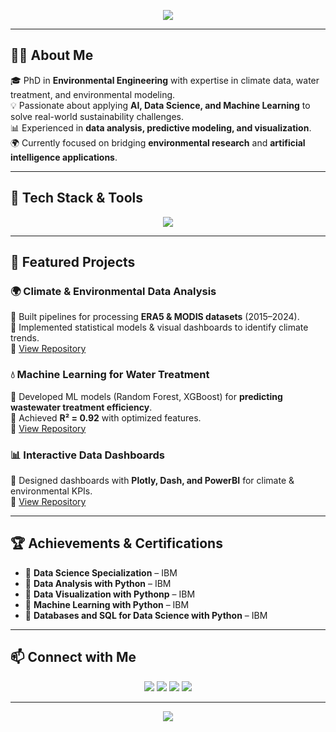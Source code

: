 <!-- Header Banner -->
<p align="center">
  <img src="https://capsule-render.vercel.app/api?type=waving&color=gradient&height=220&section=header&text=Zahra%20Jahani&fontSize=45&fontAlignY=35&desc=PhD%20Environmental%20Engineering%20|%20Data%20Scientist%20&%20ML%20Engineer&descAlignY=55&animation=twinkling" />
</p>

---

## 👩‍💻 About Me  
🎓 PhD in **Environmental Engineering** with expertise in climate data, water treatment, and environmental modeling.  
💡 Passionate about applying **AI, Data Science, and Machine Learning** to solve real-world sustainability challenges.  
📊 Experienced in **data analysis, predictive modeling, and visualization**.  
🌍 Currently focused on bridging **environmental research** and **artificial intelligence applications**.  

---

## 🚀 Tech Stack & Tools  
<p align="center">
  <img src="https://skillicons.dev/icons?i=python,r,matlab,sql,tensorflow,pytorch,sklearn,docker,linux,git,github,vscode" />
</p>  

---

## 📂 Featured Projects  

### 🌍 Climate & Environmental Data Analysis  
🔹 Built pipelines for processing **ERA5 & MODIS datasets** (2015–2024).  
🔹 Implemented statistical models & visual dashboards to identify climate trends.  
🔗 [View Repository](https://github.com/your-username/climate-data-analysis)  

### 💧 Machine Learning for Water Treatment  
🔹 Developed ML models (Random Forest, XGBoost) for **predicting wastewater treatment efficiency**.  
🔹 Achieved **R² = 0.92** with optimized features.  
🔗 [View Repository](https://github.com/your-username/water-quality-ml)  

### 📊 Interactive Data Dashboards  
🔹 Designed dashboards with **Plotly, Dash, and PowerBI** for climate & environmental KPIs.  
🔗 [View Repository](https://github.com/your-username/environmental-dashboards)  

---

## 🏆 Achievements & Certifications   
- 📜 **Data Science Specialization** – IBM 
- 📜 **Data Analysis with Python** – IBM  
- 📜 **Data Visualization with Pythonp** – IBM  
- 📜 **Machine Learning with Python** – IBM
- 📜 **Databases and SQL for Data Science with Python** – IBM  
---

## 📫 Connect with Me  
<p align="center">
  <a href="https://www.linkedin.com/in/your-linkedin/"><img src="https://img.shields.io/badge/LinkedIn-0077B5?style=for-the-badge&logo=linkedin&logoColor=white"/></a>
  <a href="mailto:your-email@example.com"><img src="https://img.shields.io/badge/Email-D14836?style=for-the-badge&logo=gmail&logoColor=white"/></a>
  <a href="https://www.kaggle.com/your-kaggle"><img src="https://img.shields.io/badge/Kaggle-20BEFF?style=for-the-badge&logo=kaggle&logoColor=white"/></a>
  <a href="https://your-username.github.io/"><img src="https://img.shields.io/badge/Portfolio-000000?style=for-the-badge&logo=vercel&logoColor=white"/></a>
</p>  

---

<!-- Footer Banner -->
<p align="center">
  <img src="https://capsule-render.vercel.app/api?type=waving&color=gradient&height=120&section=footer"/>
</p>
